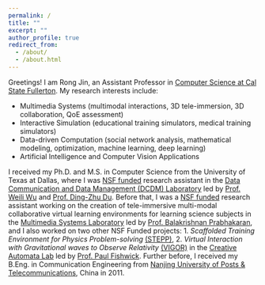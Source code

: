 ```yaml
---
permalink: /
title: ""
excerpt: ""
author_profile: true
redirect_from: 
  - /about/
  - /about.html
---
```

Greetings! I am Rong Jin, an Assistant Professor in [Computer Science at Cal State Fullerton](http://www.fullerton.edu/ecs/cs/). My research interests include:
* Multimedia Systems (multimodal interactions, 3D tele-immersion, 3D collaboration, QoE assessment)
* Interactive Simulation (educational training simulators, medical training simulators)
* Data-driven Computation (social network analysis, mathematical modeling, optimization, machine learning, deep learning)
* Artificial Intelligence and Computer Vision Applications
<!--* Social Computing (social network analysis, computational influence maximization, rumor source detection)-->


I received my Ph.D. and M.S. in Computer Science from the University of Texas at Dallas, where I was [NSF funded](https://www.nsf.gov/awardsearch/showAward?AWD_ID=1822985&HistoricalAwards=false) research assistant in the [Data Communication and Data Management (DCDM) Laboratory](https://theory.utdallas.edu/) led by [Prof. Weili Wu](https://cs.utdallas.edu/people/faculty/wu-weili/) and [Prof. Ding-Zhu Du](https://cs.utdallas.edu/people/faculty/du-ding-zhu/). 
Before that, I was a [NSF funded](https://www.nsf.gov/awardsearch/showAward?AWD_ID=1012975&HistoricalAwards=false) research assistant working on the creation of tele-immersive multi-modal collaborative virtual learning environments for learning science subjects in the [Multimedia Systems Laboratory](http://cs.utdallas.edu/multimedialab/) led by [Prof. Balakrishnan Prabhakaran](https://personal.utdallas.edu/~praba/), and I also worked on two other NSF Funded projects: 1. <i>Scaffolded Training Environment for Physics Problem-solving</i> [(STEPP)](https://stepp.utdallas.edu/), 2. <i>Virtual Interaction with Gravitational waves to Observe Relativity</i> [(VIGOR)](https://vigor.utdallas.edu/) in the [Creative Automata Lab](https://vimeo.com/89000338) led by [Prof. Paul Fishwick](https://cs.utdallas.edu/people/faculty/fishwick-paul/). Further before, I received my B.Eng. in Communication Engineering from [Nanjing University of Posts & Telecommunications](http://www.njupt.edu.cn/), China in 2011.


<!--#### Student Assistant Position Available -->
<!-- <p><small> I am always looking for self-motivated undergraduate and graduate students in the Computer Science program with strong interests in the above subjects as well as looking to work on research for course credit. If you would like to get involved with my research, take my class Seminar/Project CS first and make an excellent preliminary work. If you have not taken the class but are generally interested, I will typically give you a small project to work on in your spare time. Minimum time commitment for this position is one year. The financial support is considered after a certain probationary period. -->

